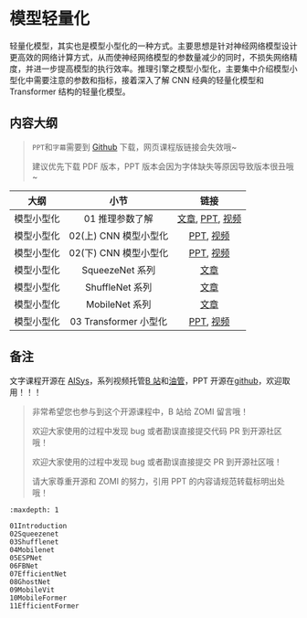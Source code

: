 <!--Copyright © ZOMI 适用于[License](https://github.com/chenzomi12/AISystem)版权许可-->

# 模型轻量化

轻量化模型，其实也是模型小型化的一种方式。主要思想是针对神经网络模型设计更高效的网络计算方式，从而使神经网络模型的参数量减少的同时，不损失网络精度，并进一步提高模型的执行效率。推理引擎之模型小型化，主要集中介绍模型小型化中需要注意的参数和指标，接着深入了解 CNN 经典的轻量化模型和 Transformer 结构的轻量化模型。

## 内容大纲

> `PPT`和`字幕`需要到 [Github](https://github.com/chenzomi12/AISystem) 下载，网页课程版链接会失效哦~
>
> 建议优先下载 PDF 版本，PPT 版本会因为字体缺失等原因导致版本很丑哦~

| 大纲 | 小节 | 链接|
|:--:|:--:|:--:|
| 模型小型化 | 01 推理参数了解 | [文章](./01Introduction.md), [PPT](./01Introduction.pdf), [视频](https://www.bilibili.com/video/BV1KW4y1G75J/) |
| 模型小型化 | 02(上) CNN 模型小型化 | [PPT](./02Cnn.pdf), [视频](https://www.bilibili.com/video/BV1Y84y1b7xj/) |
| 模型小型化 | 02(下) CNN 模型小型化 | [PPT](./02Cnn.pdf), [视频](https://www.bilibili.com/video/BV1DK411k7qt/) |
| 模型小型化 | SqueezeNet 系列 | [文章](./02Squeezenet.md) |
| 模型小型化 | ShuffleNet 系列 | [文章](./03Shufflenet.md) |
| 模型小型化 | MobileNet 系列 | [文章](./04Mobilenet.md) |
| 模型小型化 | 03 Transformer 小型化 | [PPT](./03Transform.pdf), [视频](https://www.bilibili.com/video/BV19d4y1V7ou/) |

## 备注

文字课程开源在 [AISys](https://chenzomi12.github.io/)，系列视频托管[B 站](https://space.bilibili.com/517221395)和[油管](https://www.youtube.com/@ZOMI666/videos)，PPT 开源在[github](https://github.com/chenzomi12/AISystem)，欢迎取用！！！

> 非常希望您也参与到这个开源课程中，B 站给 ZOMI 留言哦！
> 
> 欢迎大家使用的过程中发现 bug 或者勘误直接提交代码 PR 到开源社区哦！
>
> 欢迎大家使用的过程中发现 bug 或者勘误直接提交 PR 到开源社区哦！
>
> 请大家尊重开源和 ZOMI 的努力，引用 PPT 的内容请规范转载标明出处哦！

```{toctree}
:maxdepth: 1

01Introduction
02Squeezenet
03Shufflenet
04Mobilenet
05ESPNet
06FBNet
07EfficientNet
08GhostNet
09MobileVit
10MobileFormer
11EfficientFormer
```